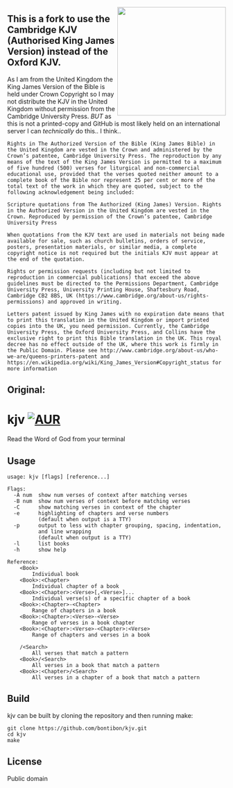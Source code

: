 <a href="https://archive.org/details/new-world-order-bible-versions-full-movie" title="Why the King James Bible?"><img src="https://i.imgur.com/A9piMKc.png" width="250" align="right"></a>

## This is a fork to use the Cambridge KJV (Authorised King James Version) instead of the Oxford KJV.

As I am from the United Kingdom the King James Version of the Bible is held under Crown Copyright so I may not distribute the KJV in the United Kingdom without permission from the Cambridge University Press. *BUT* as this is not a printed-copy and GitHub is most likely held on an international server I can *technically* do this.. I think..

```
Rights in The Authorized Version of the Bible (King James Bible) in the United Kingdom are vested in the Crown and administered by the Crown’s patentee, Cambridge University Press. The reproduction by any means of the text of the King James Version is permitted to a maximum of five hundred (500) verses for liturgical and non-commercial educational use, provided that the verses quoted neither amount to a complete book of the Bible nor represent 25 per cent or more of the total text of the work in which they are quoted, subject to the following acknowledgement being included:

Scripture quotations from The Authorized (King James) Version. Rights in the Authorized Version in the United Kingdom are vested in the Crown. Reproduced by permission of the Crown’s patentee, Cambridge University Press

When quotations from the KJV text are used in materials not being made available for sale, such as church bulletins, orders of service, posters, presentation materials, or similar media, a complete copyright notice is not required but the initials KJV must appear at the end of the quotation.

Rights or permission requests (including but not limited to reproduction in commercial publications) that exceed the above guidelines must be directed to the Permissions Department, Cambridge University Press, University Printing House, Shaftesbury Road, Cambridge CB2 8BS, UK (https://www.cambridge.org/about-us/rights-permissions) and approved in writing.
```

```
Letters patent issued by King James with no expiration date means that to print this translation in the United Kingdom or import printed copies into the UK, you need permission. Currently, the Cambridge University Press, the Oxford University Press, and Collins have the exclusive right to print this Bible translation in the UK. This royal decree has no effect outside of the UK, where this work is firmly in the Public Domain. Please see http://www.cambridge.org/about-us/who-we-are/queens-printers-patent and https://en.wikipedia.org/wiki/King_James_Version#Copyright_status for more information
```

## Original:
# kjv [![AUR](https://img.shields.io/badge/AUR-kjv--git-blue.svg)](https://aur.archlinux.org/packages/kjv-git/)

Read the Word of God from your terminal

## Usage

    usage: kjv [flags] [reference...]

    Flags:
      -A num  show num verses of context after matching verses
      -B num  show num verses of context before matching verses
      -C      show matching verses in context of the chapter
      -e      highlighting of chapters and verse numbers
              (default when output is a TTY)
      -p      output to less with chapter grouping, spacing, indentation,
              and line wrapping
              (default when output is a TTY)
      -l      list books
      -h      show help

    Reference:
        <Book>
            Individual book
        <Book>:<Chapter>
            Individual chapter of a book
        <Book>:<Chapter>:<Verse>[,<Verse>]...
            Individual verse(s) of a specific chapter of a book
        <Book>:<Chapter>-<Chapter>
            Range of chapters in a book
        <Book>:<Chapter>:<Verse>-<Verse>
            Range of verses in a book chapter
        <Book>:<Chapter>:<Verse>-<Chapter>:<Verse>
            Range of chapters and verses in a book

        /<Search>
            All verses that match a pattern
        <Book>/<Search>
            All verses in a book that match a pattern
        <Book>:<Chapter>/<Search>
            All verses in a chapter of a book that match a pattern

## Build

kjv can be built by cloning the repository and then running make:

    git clone https://github.com/bontibon/kjv.git
    cd kjv
    make

## License

Public domain
